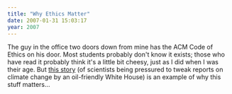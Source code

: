 ```yaml
---
title: "Why Ethics Matter"
date: 2007-01-31 15:03:17
year: 2007
---
```

The guy in the office two doors down from mine has the ACM Code of Ethics on his door.  Most students probably don't know it exists; those who have read it probably think it's a little bit cheesy, just as I did when I was their age.  But <a href="http://environment.newscientist.com/article.ns?id=dn11074">this story</a> (of scientists being pressured to tweak reports on climate change by an oil-friendly White House) is an example of why this stuff matters…

